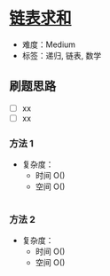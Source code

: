 # [链表求和](https://leetcode-cn.com/problems/sum-lists-lcci/)

- 难度：Medium
- 标签：递归, 链表, 数学

## 刷题思路

- [ ] xx
- [ ] xx

### 方法 1

- 复杂度：
    - 时间 O()
    - 空间 O()

``` js

```

### 方法 2

- 复杂度：
    - 时间 O()
    - 空间 O()

``` js

```
